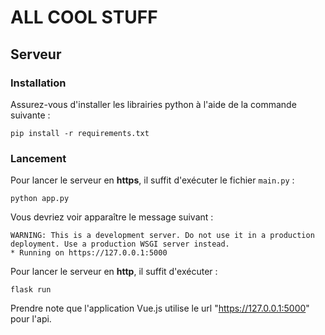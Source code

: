 # ALL COOL STUFF
## Serveur

### Installation

Assurez-vous d'installer les librairies python à l'aide de la commande suivante :

    pip install -r requirements.txt

### Lancement

Pour lancer le serveur en **https**, il suffit d'exécuter le fichier `main.py` :

    python app.py

Vous devriez voir apparaître le message suivant :

    WARNING: This is a development server. Do not use it in a production deployment. Use a production WSGI server instead.
    * Running on https://127.0.0.1:5000

Pour lancer le serveur en **http**, il suffit d'exécuter :

    flask run

Prendre note que l'application Vue.js utilise le url "https://127.0.0.1:5000" pour l'api.
